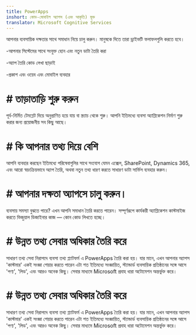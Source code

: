 ```yaml
---
title: PowerApps
inshort: কোড-মোবাইল অ্যাপস (এবং আকৃতি) মুক্ত
translator: Microsoft Cognitive Services
---
```


আপনার ব্যবসায়িক দক্ষতার সাথে সমাধান নিয়ে চালু করুন। মানুষকে দিতে তারা ড্রাইভটি ফলাফলগুলি করতে হবে।

-আপনার সিস্টেমের সাথে সংযুক্ত হোন এবং নতুন ডাটা তৈরি করা

-অ্যাপ তৈরি কোড লেখা ছাড়াই

-প্রকাশ এবং ওয়েব এবং মোবাইল ব্যবহার

# # তাড়াতাড়ি শুরু করুন
পূর্ব-নির্মিত টেমপ্লেট দিয়ে অনুপ্রাণিত হয়ে যায় বা স্ক্র্যাচ থেকে শুরু। আপনি ইতিমধ্যে ব্যবসা অ্যাপ্লিকেশন নির্মাণ শুরু করার জন্য প্রয়োজনীয় সব কিছু আছে।

# # কি আপনার তথ্য দিয়ে বেশি
আপনি ব্যবহার করছেন ইতিমধ্যে পরিষেবাগুলির সাথে সংযোগ যেমন এক্সেল, SharePoint, Dynamics 365, এবং আরো স্বয়ংক্রিয়ভাবে অ্যাপ তৈরি, অথবা নতুন তথ্য ধারণ করতে সাধারণ ডাটা সার্ভিস ব্যবহার করুন।

# # আপনার দক্ষতা অ্যাপসে চালু করুন।
ব্যবসায় সমস্যা বুঝতে পারে? এখন আপনি সমাধান তৈরি করতে পারেন। সম্পূর্ণরূপে কার্যকরী অ্যাপ্লিকেশন কাস্টমাইজ করতে ভিজুয়াল ডিজাইনার কাজ — কোন কোড লিখতে হচ্ছে।

# # উন্নত তথ্য সেবার অধিকার তৈরি করে
সাধারণ তথ্য সেবা নিরাপদে ব্যবসা তথ্য প্ল্যাটফর্ম এ PowerApps তৈরি করা হয়। যার মানে, এখন আপনার অ্যাপস 'কাস্টমার' একই সংজ্ঞা শেয়ার করতে পারেন এটা শত ইতিমধ্যে সংজ্ঞায়িত, স্ট্যান্ডার্ড ব্যবসায়িক প্রতিষ্ঠানের সঙ্গে আসে 'পণ্য', 'লিড', এবং আরও অনেক কিছু। সেবার মাধ্যমে Microsoft প্রবাহ ধারা অটোমেশন অন্তর্ভুক্ত করে।

# # উন্নত তথ্য সেবার অধিকার তৈরি করে
সাধারণ তথ্য সেবা নিরাপদে ব্যবসা তথ্য প্ল্যাটফর্ম এ PowerApps তৈরি করা হয়। যার মানে, এখন আপনার অ্যাপস 'কাস্টমার' একই সংজ্ঞা শেয়ার করতে পারেন এটা শত ইতিমধ্যে সংজ্ঞায়িত, স্ট্যান্ডার্ড ব্যবসায়িক প্রতিষ্ঠানের সঙ্গে আসে 'পণ্য', 'লিড', এবং আরও অনেক কিছু। সেবার মাধ্যমে Microsoft প্রবাহ ধারা অটোমেশন অন্তর্ভুক্ত করে।



